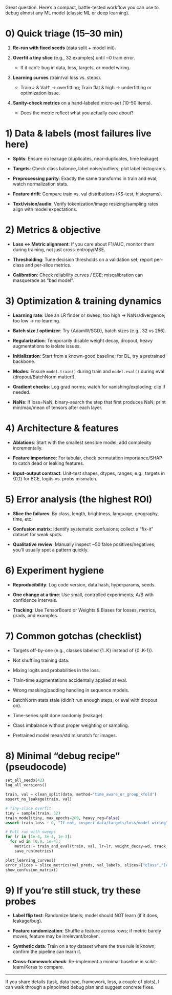 Great question. Here’s a compact, battle-tested workflow you can use to debug almost any ML model (classic ML or deep learning).

# 0) Quick triage (15–30 min)

1. **Re-run with fixed seeds** (data split + model init).
    
2. **Overfit a tiny slice** (e.g., 32 examples) until ~0 train error.
    
    - If it can’t: bug in data, loss, targets, or model wiring.
        
3. **Learning curves** (train/val loss vs. steps).
    
    - Train↓ & Val↑ → overfitting; Train flat & high → underfitting or optimization issue.
        
4. **Sanity-check metrics** on a hand-labeled micro-set (10–50 items).
    
    - Does the metric reflect what you actually care about?
        

# 1) Data & labels (most failures live here)

- **Splits**: Ensure no leakage (duplicates, near-duplicates, time leakage).
    
- **Targets**: Check class balance, label noise/outliers; plot label histograms.
    
- **Preprocessing parity**: Exactly the same transforms in train and eval; watch normalization stats.
    
- **Feature drift**: Compare train vs. val distributions (KS-test, histograms).
    
- **Text/vision/audio**: Verify tokenization/image resizing/sampling rates align with model expectations.
    

# 2) Metrics & objective

- **Loss ↔ Metric alignment**: If you care about F1/AUC, monitor them during training, not just cross-entropy/MSE.
    
- **Thresholding**: Tune decision thresholds on a validation set; report per-class and per-slice metrics.
    
- **Calibration**: Check reliability curves / ECE; miscalibration can masquerade as “bad model”.
    

# 3) Optimization & training dynamics

- **Learning rate**: Use an LR finder or sweep; too high → NaNs/divergence; too low → no learning.
    
- **Batch size / optimizer**: Try {AdamW/SGD}, batch sizes (e.g., 32 vs 256).
    
- **Regularization**: Temporarily disable weight decay, dropout, heavy augmentations to isolate issues.
    
- **Initialization**: Start from a known-good baseline; for DL, try a pretrained backbone.
    
- **Modes**: Ensure `model.train()` during train and `model.eval()` during eval (dropout/BatchNorm matter!).
    
- **Gradient checks**: Log grad norms; watch for vanishing/exploding; clip if needed.
    
- **NaNs**: If loss=NaN, binary-search the step that first produces NaN; print min/max/mean of tensors after each layer.
    

# 4) Architecture & features

- **Ablations**: Start with the smallest sensible model; add complexity incrementally.
    
- **Feature importance**: For tabular, check permutation importance/SHAP to catch dead or leaking features.
    
- **Input-output contract**: Unit-test shapes, dtypes, ranges; e.g., targets in {0,1} for BCE, logits vs. probs mismatch.
    

# 5) Error analysis (the highest ROI)

- **Slice the failures**: By class, length, brightness, language, geography, time, etc.
    
- **Confusion matrix**: Identify systematic confusions; collect a “fix-it” dataset for weak spots.
    
- **Qualitative review**: Manually inspect ~50 false positives/negatives; you’ll usually spot a pattern quickly.
    

# 6) Experiment hygiene

- **Reproducibility**: Log code version, data hash, hyperparams, seeds.
    
- **One change at a time**: Use small, controlled experiments; A/B with confidence intervals.
    
- **Tracking**: Use TensorBoard or Weights & Biases for losses, metrics, grads, and examples.
    

# 7) Common gotchas (checklist)

- Targets off-by-one (e.g., classes labeled {1..K} instead of {0..K-1}).
    
- Not shuffling training data.
    
- Mixing logits and probabilities in the loss.
    
- Train-time augmentations accidentally applied at eval.
    
- Wrong masking/padding handling in sequence models.
    
- BatchNorm stats stale (didn’t run enough steps, or eval with dropout on).
    
- Time-series split done randomly (leakage).
    
- Class imbalance without proper weighting or sampling.
    
- Pretrained model mean/std mismatch for images.
    

# 8) Minimal “debug recipe” (pseudocode)

```python
set_all_seeds(42)
log_all_versions()

train, val = clean_split(data, method="time_aware_or_group_kfold")
assert_no_leakage(train, val)

# Tiny-slice overfit
tiny = sample(train, 32)
train_model(tiny, max_epochs=200, heavy_reg=False)
assert train_loss ~ 0, "If not, inspect data/targets/loss/model wiring"

# Full run with sweeps
for lr in [1e-4, 3e-4, 1e-3]:
  for wd in [0.0, 1e-4]:
    metrics = train_and_eval(train, val, lr=lr, weight_decay=wd, track_grads=True)
    save_run(metrics)

plot_learning_curves()
error_slices = slice_metrics(val_preds, val_labels, slices=["class","length","source"])
show_confusion_matrix()
```

# 9) If you’re still stuck, try these probes

- **Label flip test**: Randomize labels; model should NOT learn (if it does, leakage/bug).
    
- **Feature randomization**: Shuffle a feature across rows; if metric barely moves, feature may be irrelevant/broken.
    
- **Synthetic data**: Train on a toy dataset where the true rule is known; confirm the pipeline can learn it.
    
- **Cross-framework check**: Re-implement a minimal baseline in scikit-learn/Keras to compare.
    

---

If you share details (task, data type, framework, loss, a couple of plots), I can walk through a pinpointed debug plan and suggest concrete fixes.
